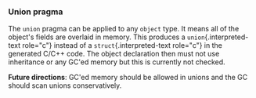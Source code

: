 ### Union pragma

The `union` pragma can be applied to any `object` type. It means all of
the object\'s fields are overlaid in memory. This produces a
`union`{.interpreted-text role="c"} instead of a
`struct`{.interpreted-text role="c"} in the generated C/C++ code. The
object declaration then must not use inheritance or any GC\'ed memory
but this is currently not checked.

**Future directions**: GC\'ed memory should be allowed in unions and the
GC should scan unions conservatively.

